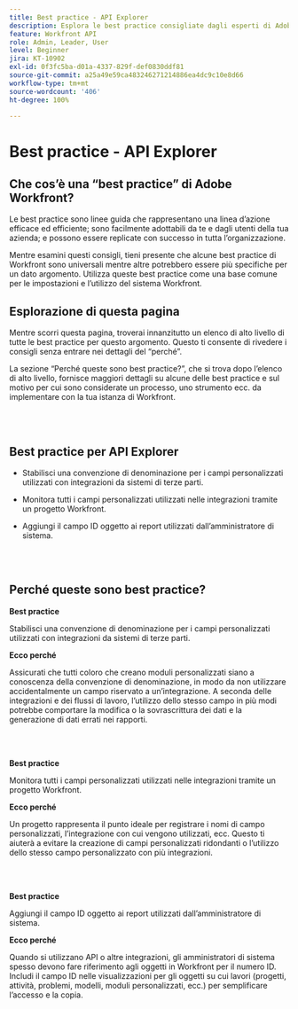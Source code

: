 ```yaml
---
title: Best practice - API Explorer
description: Esplora le best practice consigliate dagli esperti di Adobe Workfront in merito all’impostazione, alla gestione e all’utilizzo dell’API Explorer di Workfront.
feature: Workfront API
role: Admin, Leader, User
level: Beginner
jira: KT-10902
exl-id: 0f3fc5ba-d01a-4337-829f-def0830ddf81
source-git-commit: a25a49e59ca483246271214886ea4dc9c10e8d66
workflow-type: tm+mt
source-wordcount: '406'
ht-degree: 100%

---
```


# Best practice - API Explorer

## Che cos’è una “best practice” di Adobe Workfront?

Le best practice sono linee guida che rappresentano una linea d’azione efficace ed efficiente; sono facilmente adottabili da te e dagli utenti della tua azienda; e possono essere replicate con successo in tutta l’organizzazione.

Mentre esamini questi consigli, tieni presente che alcune best practice di Workfront sono universali mentre altre potrebbero essere più specifiche per un dato argomento. Utilizza queste best practice come una base comune per le impostazioni e l’utilizzo del sistema Workfront.

## Esplorazione di questa pagina

Mentre scorri questa pagina, troverai innanzitutto un elenco di alto livello di tutte le best practice per questo argomento. Questo ti consente di rivedere i consigli senza entrare nei dettagli del “perché”.

La sezione “Perché queste sono best practice?”, che si trova dopo l’elenco di alto livello, fornisce maggiori dettagli su alcune delle best practice e sul motivo per cui sono considerate un processo, uno strumento ecc. da implementare con la tua istanza di Workfront.

</br>
</br>

## Best practice per API Explorer

* Stabilisci una convenzione di denominazione per i campi personalizzati utilizzati con integrazioni da sistemi di terze parti.

* Monitora tutti i campi personalizzati utilizzati nelle integrazioni tramite un progetto Workfront.

* Aggiungi il campo ID oggetto ai report utilizzati dall’amministratore di sistema.

</br>
</br>

## Perché queste sono best practice?

**Best practice**

Stabilisci una convenzione di denominazione per i campi personalizzati utilizzati con integrazioni da sistemi di terze parti.

**Ecco perché**

Assicurati che tutti coloro che creano moduli personalizzati siano a conoscenza della convenzione di denominazione, in modo da non utilizzare accidentalmente un campo riservato a un’integrazione. A seconda delle integrazioni e dei flussi di lavoro, l’utilizzo dello stesso campo in più modi potrebbe comportare la modifica o la sovrascrittura dei dati e la generazione di dati errati nei rapporti.

</br>
</br>


**Best practice**

Monitora tutti i campi personalizzati utilizzati nelle integrazioni tramite un progetto Workfront.

**Ecco perché**

Un progetto rappresenta il punto ideale per registrare i nomi di campo personalizzati, l’integrazione con cui vengono utilizzati, ecc. Questo ti aiuterà a evitare la creazione di campi personalizzati ridondanti o l’utilizzo dello stesso campo personalizzato con più integrazioni.

</br>
</br>


**Best practice**

Aggiungi il campo ID oggetto ai report utilizzati dall’amministratore di sistema.

**Ecco perché**

Quando si utilizzano API o altre integrazioni, gli amministratori di sistema spesso devono fare riferimento agli oggetti in Workfront per il numero ID. Includi il campo ID nelle visualizzazioni per gli oggetti su cui lavori (progetti, attività, problemi, modelli, moduli personalizzati, ecc.) per semplificare l’accesso e la copia.
